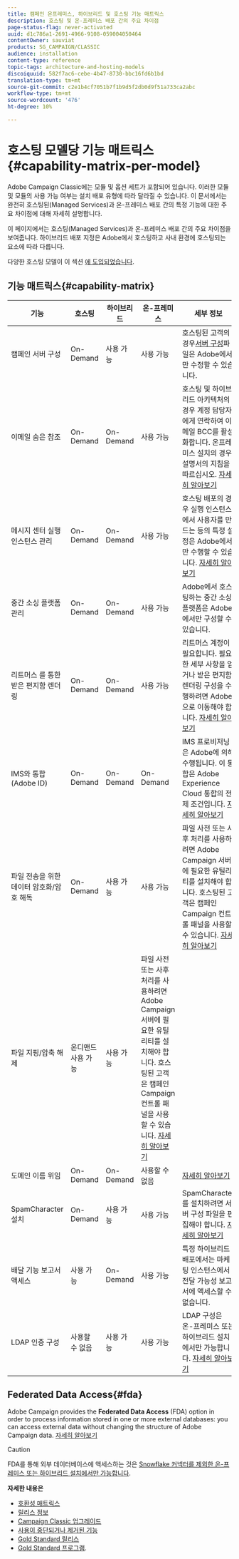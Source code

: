 ```yaml
---
title: 캠페인 온프레미스, 하이브리드 및 호스팅 기능 매트릭스
description: 호스팅 및 온-프레미스 배포 간의 주요 차이점
page-status-flag: never-activated
uuid: d1c786a1-2691-4966-9108-059004050464
contentOwner: sauviat
products: SG_CAMPAIGN/CLASSIC
audience: installation
content-type: reference
topic-tags: architecture-and-hosting-models
discoiquuid: 582f7ac6-cebe-4b47-8730-bbc16fd6b1bd
translation-type: tm+mt
source-git-commit: c2e1b4cf7051b7f1b9d5f2db0d9f51a733ca2abc
workflow-type: tm+mt
source-wordcount: '476'
ht-degree: 10%

---
```



# 호스팅 모델당 기능 매트릭스 {#capability-matrix-per-model}

Adobe Campaign Classic에는 모듈 및 옵션 세트가 포함되어 있습니다. 이러한 모듈 및 모듈의 사용 가능 여부는 설치 배포 유형에 따라 달라질 수 있습니다. 이 문서에서는 완전히 호스팅된(Managed Services)과 온-프레미스 배포 간의 특정 기능에 대한 주요 차이점에 대해 자세히 설명합니다.

이 페이지에서는 호스팅(Managed Services)과 온-프레미스 배포 간의 주요 차이점을 보여줍니다. 하이브리드 배포 지정은 Adobe에서 호스팅하고 사내 환경에 호스팅되는 요소에 따라 다릅니다.

다양한 호스팅 모델이 이 섹션 [에 도입되었습니다](../../installation/using/hosting-models.md).

## 기능 매트릭스{#capability-matrix}

| 기능 | 호스팅 | 하이브리드 | 온-프레미스 | 세부 정보 |
|-----------------------------------------------|------------------|-----------|---------------|-----------------------------------------------------------------------------------------------------------------------------------------------------------------------------------------------------------------------|
| 캠페인 서버 구성 | On-Demand | 사용 가능 | 사용 가능 | 호스팅된 고객의 경우[서버 구성](../../installation/using/the-server-configuration-file.md)파일은 Adobe에서만 수정할 수 있습니다. |
| 이메일 숨은 참조 | On-Demand | On-Demand | 사용 가능 | 호스팅 및 하이브리드 아키텍처의 경우 계정 담당자에게 연락하여 이메일 BCC를 활성화합니다. 온프레미스 설치의 경우 설명서의 지침을 따르십시오. [자세히 알아보기](../../installation/using/email-archiving.md) |
| 메시지 센터 실행 인스턴스 관리 | On-Demand | On-Demand | 사용 가능 | 호스팅 배포의 경우 실행 인스턴스에서 사용자를 만드는 등의 특정 설정은 Adobe에서만 수행할 수 있습니다. [자세히 알아보기](../../message-center/using/about-transactional-messaging.md) |
| 중간 소싱 플랫폼 관리 | On-Demand | On-Demand | 사용 가능 | Adobe에서 호스팅하는 중간 소싱 플랫폼은 Adobe에서만 구성할 수 있습니다. |
| 리트머스 를 통한 받은 편지함 렌더링 | On-Demand | On-Demand | 사용 가능 | 리트머스 계정이 필요합니다. 필요한 세부 사항을 얻거나 받은 편지함 렌더링 구성을 수행하려면 Adobe으로 이동해야 합니다. [자세히 알아보기](../../delivery/using/inbox-rendering.md) |
| IMS와 통합(Adobe ID) | On-Demand | On-Demand | On-Demand | IMS 프로비저닝은 Adobe에 의해 수행됩니다. 이 통합은 Adobe Experience Cloud 통합의 전제 조건입니다. [자세히 알아보기](../../integrations/using/about-adobe-id.md) |
| 파일 전송을 위한 데이터 암호화/암호 해독 | On-Demand | 사용 가능 | 사용 가능 | 파일 사전 또는 사후 처리를 사용하려면 Adobe Campaign 서버에 필요한 유틸리티를 설치해야 합니다. 호스팅된 고객은 캠페인 Campaign 컨트롤 패널을 사용할 수 있습니다. [자세히 알아보기](../../workflow/using/importing-data.md#unzipping-or-decrypting-a-file-before-processing) |
| 파일 지핑/압축 해제 | 온디맨드 사용 가능 | 사용 가능 | 파일 사전 또는 사후 처리를 사용하려면 Adobe Campaign 서버에 필요한 유틸리티를 설치해야 합니다. 호스팅된 고객은 캠페인 Campaign 컨트롤 패널을 사용할 수 있습니다. [자세히 알아보기](../../workflow/using/importing-data.md#unzipping-or-decrypting-a-file-before-processing) |
| 도메인 이름 위임 | On-Demand | On-Demand | 사용할 수 없음 | [자세히 알아보기](https://helpx.adobe.com/kr/campaign/kb/domain-name-delegation.html) |
| SpamCharacter 설치 | On-Demand | 사용 가능 | 사용 가능 | SpamCharacter를 설치하려면 서버 구성 파일을 편집해야 합니다. [자세히 알아보기](../../delivery/using/spamassassin.md) |
| 배달 기능 보고서 액세스 | 사용 가능 | On-Demand | 사용 가능 | 특정 하이브리드 배포에서는 마케팅 인스턴스에서 전달 가능성 보고서에 액세스할 수 없습니다. |
| LDAP 인증 구성 | 사용할 수 없음 | 사용 가능 | 사용 가능 | LDAP 구성은 온-프레미스 또는 하이브리드 설치에서만 가능합니다. [자세히 알아보기](../../installation/using/connecting-through-ldap.md) |


## Federated Data Access{#fda}

Adobe Campaign provides the **Federated Data Access** (FDA) option in order to process information stored in one or more external databases: you can access external data without changing the structure of Adobe Campaign data. [자세히 알아보기](../../platform/using/about-fda.md)

>[!CAUTION]
>
>FDA를 통해 외부 데이터베이스에 액세스하는 것은 [Snowflake 커넥터를 제외한 온-프레미스 또는 하이브리드 설치에서만 가능합니다](../../platform/using/specific-configuration-database.md#configure-access-to-snowflake).


**자세한 내용은**

* [호환성 매트릭스](../../rn/using/compatibility-matrix.md)
* [릴리스 정보](../../rn/using/latest-release.md)
* [Campaign Classic 업그레이드](../../rn/using/rn-overview.md)
* [사용이 중단되거나 제거된 기능](../../rn/using/deprecated-features.md)
* [Gold Standard 릴리스](../../rn/using/gold-standard.md)
* [Gold Standard 프로그램](https://helpx.adobe.com/kr/campaign/kb/gold-standard.html).
